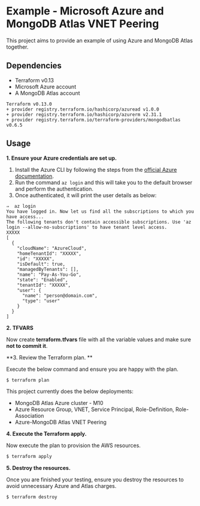 # Example - Microsoft Azure and MongoDB Atlas VNET Peering

This project aims to provide an example of using Azure and MongoDB Atlas together.


## Dependencies

* Terraform v0.13
* Microsoft Azure account 
* A MongoDB Atlas account 

```
Terraform v0.13.0
+ provider registry.terraform.io/hashicorp/azuread v1.0.0
+ provider registry.terraform.io/hashicorp/azurerm v2.31.1
+ provider registry.terraform.io/terraform-providers/mongodbatlas v0.6.5
```

## Usage

**1\. Ensure your Azure credentials are set up.**

1. Install the Azure CLI by following the steps from the [official Azure documentation](https://docs.microsoft.com/en-us/cli/azure/install-azure-cli).
2. Run the command `az login` and this will take you to the default browser and perform the authentication.
3. Once authenticated, it will print the user details as below:

```
⇒  az login
You have logged in. Now let us find all the subscriptions to which you have access...
The following tenants don't contain accessible subscriptions. Use 'az login --allow-no-subscriptions' to have tenant level access.
XXXXX
[
  {
    "cloudName": "AzureCloud",
    "homeTenantId": "XXXXX",
    "id": "XXXXX",
    "isDefault": true,
    "managedByTenants": [],
    "name": "Pay-As-You-Go",
    "state": "Enabled",
    "tenantId": "XXXXX",
    "user": {
      "name": "person@domain.com",
      "type": "user"
    }
  }
]
```

**2\. TFVARS**

Now create **terraform.tfvars** file with all the variable values and make sure **not to commit it**.

**3\. Review the Terraform plan. **

Execute the below command and ensure you are happy with the plan.

``` bash
$ terraform plan
```
This project currently does the below deployments:

- MongoDB Atlas Azure cluster - M10
- Azure Resource Group, VNET, Service Principal, Role-Definition, Role-Association
- Azure-MongoDB Atlas VNET Peering

**4\. Execute the Terraform apply.**

Now execute the plan to provision the AWS resources.

``` bash
$ terraform apply
```

**5\. Destroy the resources.**

Once you are finished your testing, ensure you destroy the resources to avoid unnecessary Azure and Atlas charges.

``` bash
$ terraform destroy
```

